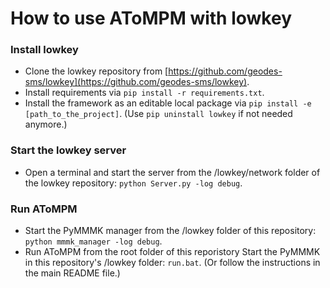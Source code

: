 # How to use AToMPM with lowkey

### Install lowkey

- Clone the lowkey repository from [https://github.com/geodes-sms/lowkey](https://github.com/geodes-sms/lowkey).
- Install requirements via ```pip install -r requirements.txt```.
- Install the framework as an editable local package via ```pip install -e [path_to_the_project]```. (Use ```pip uninstall lowkey``` if not needed anymore.)

### Start the lowkey server

- Open a terminal and start the server from the /lowkey/network folder of the lowkey repository: ```python Server.py -log debug```.


### Run AToMPM
- Start the PyMMMK manager from the /lowkey folder of this repository: ```python mmmk_manager -log debug```.
- Run AToMPM from the root folder of this reporistory Start the PyMMMK in this repository's /lowkey folder: ```run.bat```. (Or follow the instructions in the main README file.)
